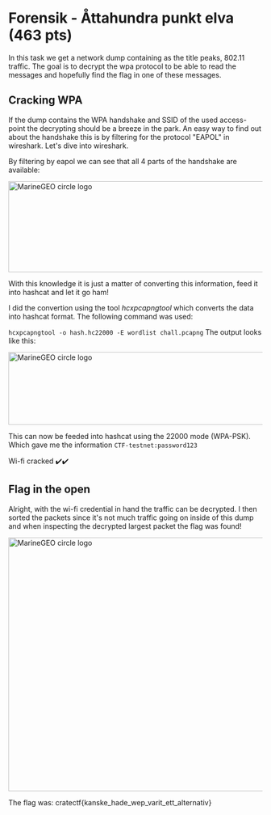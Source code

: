 # Forensik - Åttahundra punkt elva (463 pts)

In this task we get a network dump containing as the title peaks, 802.11 traffic. The goal is to decrypt the wpa protocol to be able to read the messages and hopefully find the flag in one of these messages.

## Cracking WPA

If the dump contains the WPA handshake and SSID of the used access-point the decrypting should be a breeze in the park. An easy way to find out about the handshake this is by filtering for the protocol "EAPOL" in wireshark. Let's dive into wireshark.

By filtering by eapol we can see that all 4 parts of the handshake are available:

<img src="https://raw.githubusercontent.com/Liimpo/Writeups/main/FOI%202021/images/%C3%A5ttahundra_1.png" alt="MarineGEO circle logo" style="height: 180px; width:918px;"/>

With this knowledge it is just a matter of converting this information, feed it into hashcat and let it go ham!

I did the convertion using the tool _hcxpcapngtool_ which converts the data into hashcat format. The following command was used:

`hcxpcapngtool -o hash.hc22000 -E wordlist chall.pcapng` The output looks like this:

<img src="https://raw.githubusercontent.com/Liimpo/Writeups/main/FOI%202021/images/%C3%A5ttahundra_2.PNG" alt="MarineGEO circle logo" style="height: 144px; width:630px;"/>

This can now be feeded into hashcat using the 22000 mode (WPA-PSK). Which gave me the information `CTF-testnet:password123`

Wi-fi cracked ✔️✔️



## Flag in the open

Alright, with the wi-fi credential in hand the traffic can be decrypted. I then sorted the packets since it's not much traffic going on inside of this dump and when inspecting the decrypted largest packet the flag was found!

<img src="https://raw.githubusercontent.com/Liimpo/Writeups/main/FOI%202021/images/%C3%A5ttahundra_3.png" alt="MarineGEO circle logo" style="height: 502px; width:743px;"/>

The flag was: cratectf{kanske_hade_wep_varit_ett_alternativ}